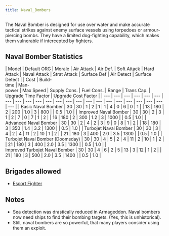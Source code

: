 ```yaml
---
title: Naval_Bombers
---
```

 The Naval Bomber is designed for use over water and make accurate tactical strikes against enemy surface vessels using torpedoes or armour-piercing bombs. They have a limited dog-fighting capability, which makes them vulnerable if intercepted by fighters.

Naval Bomber Statistics
-----------------------

| Model | Default ORG | Morale | Air Attack | Air Def. | Soft Attack | Hard Attack | Naval Attack | Strat Attack | Surface Def | Air Detect | Surface Detect |  | Cost | Build-  
time | Man-  
power | Max Speed | Supply Cons. | Fuel Cons. | Range | Trans Cap. | Upgrade Time Factor | Upgrade Cost Factor |
| --- | --- | --- | --- | --- | --- | --- | --- | --- | --- | --- | --- | --- | --- | --- | --- | --- | --- | --- | --- | --- | --- | --- |
| Basic Naval Bomber | 30 | 30 | 1 | 2 | 1 | 1 | 4 | 0 | 6 | 0 | 1 |  | 13 | 180 | 2 | 200 | 1.0 | 3 | 800 |  | 0.5 | 1.0 |
| Improved Naval Bomber | 30 | 30 | 2 | 3 | 1 | 2 | 7 | 0 | 7 | 1 | 2 |  | 16 | 180 | 2 | 300 | 1.2 | 3 | 1000 |  | 0.5 | 1.0 |
| Advanced Naval Bomber | 30 | 30 | 2 | 4 | 2 | 3 | 9 | 0 | 8 | 1 | 2 |  | 18 | 180 | 3 | 350 | 1.4 | 3.2 | 1300 |  | 0.5 | 1.0 |
| Turbojet Naval Bomber | 30 | 30 | 3 | 4 | 2 | 4 | 11 | 2 | 10 | 1 | 2 |  | 21 | 180 | 3 | 400 | 2.0 | 3.5 | 1300 |  | 0.5 | 1.0 |
| Turbojet Naval Bomber (Doomsday) | 30 | 30 | 4 | 5 | 2 | 4 | 11 | 2 | 10 | 1 | 2 |  | 21 | 180 | 3 | 400 | 2.0 | 3.5 | 1300 |  | 0.5 | 1.0 |
| Improved Turbojet Naval Bomber | 30 | 30 | 4 | 6 | 2 | 5 | 13 | 3 | 12 | 1 | 2 |  | 21 | 180 | 3 | 500 | 2.0 | 3.5 | 1400 |  | 0.5 | 1.0 |

Brigades allowed
----------------

*   [Escort Fighter](/wiki/Escort_Fighter "Escort Fighter")

Notes
-----

*   Sea detection was drastically reduced in Armageddon. Naval bombers now need ships to find their bombing targets. (Yes, this is unhistorical).
*   Still, naval bombers are so powerful, that many players consider using them an exploit.